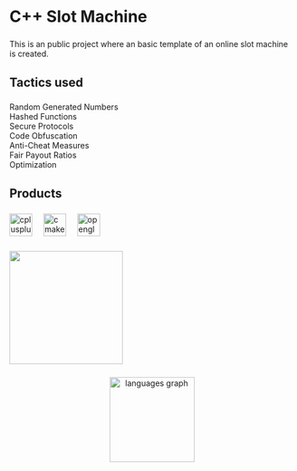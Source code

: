 <h1 align="left">C++ Slot Machine</h1>

###

<p align="left">This is an public project where an basic template of an online slot machine is created.</p>

###

<h2 align="left">Tactics used</h2>

###

<p align="left">Random Generated Numbers<br>Hashed Functions<br>Secure Protocols<br>Code Obfuscation<br>Anti-Cheat Measures<br>Fair Payout Ratios<br>Optimization</p>

###

<h2 align="left">Products</h2>

###

<div align="left">
  <img src="https://cdn.jsdelivr.net/gh/devicons/devicon/icons/cplusplus/cplusplus-original.svg" height="40" alt="cplusplus logo"  />
  <img width="12" />
  <img src="https://cdn.jsdelivr.net/gh/devicons/devicon/icons/cmake/cmake-original.svg" height="40" alt="cmake logo"  />
  <img width="12" />
  <img src="https://cdn.jsdelivr.net/gh/devicons/devicon/icons/opengl/opengl-original.svg" height="40" alt="opengl logo"  />
</div>

###

<img align="center" height="200" src="https://camo.githubusercontent.com/130ffc354b6ee3c8c9e506276e598bf4e19ea7950df203dacf6aeee4fc543a50/68747470733a2f2f616e616c7974696373696e6469616d61672e636f6d2f77702d636f6e74656e742f75706c6f6164732f323031382f31322f646576656c6f7065722d6472696262626c652e676966"  />

###

<div align="center">
  <img src="https://github-readme-stats.vercel.app/api/top-langs?username=Pixel-Quest123&locale=en&hide_title=false&layout=compact&card_width=320&langs_count=5&theme=dracula&hide_border=false&order=2" height="150" alt="languages graph"  />
</div>

###
